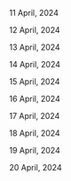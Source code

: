 11 April, 2024

12 April, 2024

13 April, 2024

14 April, 2024

15 April, 2024

16 April, 2024

17 April, 2024

18 April, 2024

19 April, 2024

20 April, 2024